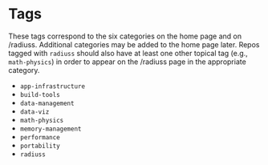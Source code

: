 # Tags

These tags correspond to the six categories on the home page and on /radiuss. Additional categories may be added to the home page later. Repos tagged with `radiuss` should also have at least one other topical tag (e.g., `math-physics`) in order to appear on the /radiuss page in the appropriate category.

- `app-infrastructure`
- `build-tools`
- `data-management`
- `data-viz`
- `math-physics`
- `memory-management`
- `performance`
- `portability`
- `radiuss`

